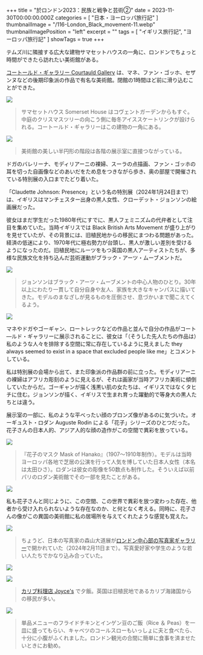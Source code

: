 +++
title = "於ロンドン2023：民族と戦争と芸術②"
date = 2023-11-30T00:00:00.000Z
categories = [ "日本・ヨーロッパ旅行記" ]
thumbnailImage = "/116-London_Black_movement-11.webp"
thumbnailImagePosition = "left"
excerpt = ""
tags = [ "イギリス旅行記", "ヨーロッパ旅行記" ]
showTags = true
+++

テムズ川に隣接する広大な建物サマセットハウスの一角に、ロンドンでちょっと時間ができたら訪れたい美術館がある。

<!--more-->

[コートールド・ギャラリー Courtauld Gallery](https://courtauld.ac.uk/gallery/) は、マネ、ファン・ゴッホ、セザンヌなどの後期印象派の作品で有名な美術館。閉館の1時間ほど前に滑り込むことができた。

![](/116-London_Black_movement-5.webp)

> サマセットハウス Somerset House はコヴェントガーデンからもすぐ。中庭のクリスマスツリーの向こう側に毎冬アイススケートリンクが設けられる。コートールド・ギャラリーはこの建物の一角にある。

![](/116-London_Black_movement-4.webp)

> 美術館の美しい半円形の階段は各階の展示室に直接つながっている。

ドガのバレリーナ、モディリアーニの裸婦、スーラの点描画、ファン・ゴッホの耳を切った自画像などのあいだをため息をつきながら歩き、奥の部屋で開催されている特別展の入口までたどり着いた。

「Claudette Johnson: Presence」という名の特別展（2024年1月24日まで）は、イギリスはマンチェスター出身の黒人女性、クローデット・ジョンソンの絵画展だった。

彼女はまだ学生だった1980年代にすでに、黒人フェミニズムの代弁者として注目を集めていた。当時イギリスでは Black British Arts Movement が盛り上がりを見せていたが、その背景には、旧植民地からの移民にまつわる問題があった。経済の低迷により、1970年代に極右勢力が台頭し、黒人が激しい差別を受けるようになったのだ。旧植民地にルーツをもつ英国の黒人アーティストたちが、多様な民族文化を持ち込んだ芸術運動がブラック・アーツ・ムーブメントだ。

![](/116-London_Black_movement-11.webp)

> ジョンソンはブラック・アーツ・ムーブメントの中心人物のひとり。30年以上にわたり一貫して自分自身や友人、家族を大きなキャンパスに描いてきた。モデルのまなざしが見るものを圧倒させ、息づかいまで聞こえてくるよう。

![](/116-London_Black_movement-1.webp)

マネやドガやゴーギャン、ロートレックなどの作品と並んで自分の作品がコート―ルド・ギャラリーに展示されることに、彼女は「（そうした先人たちの作品は）私のような人々を排除する空間に常に存在しているように見えました they always seemed to exist in a space that excluded people like me」とコメントしている。

私は特別展の会場から出て、また印象派の作品群の前に立った。モディリアーニの裸婦はアフリカ彫刻のように見えるが、それは画家が当時アフリカ美術に傾倒していたからだ。ゴーギャンが描く浅黒い肌の女たちは、イギリスではなくタヒチに住む。ジョンソンが描く、イギリスで生まれ育った躍動的で等身大の黒人たちとは違う。

展示室の一部に、私のような平べったい顔のブロンズ像があるのに気づいた。オーギュスト・ロダン Auguste Rodin による「花子」シリーズのひとつだった。花子さんの日本人的、アジア人的な顔の造作がこの空間で異彩を放っている。

![](/116-London_Black_movement-10.webp)

> 『花子のマスク Mask of Hanako』（1907～1910年制作）。モデルは当時ヨーロッパ各地で芝居の公演を行って人気を博していた日本人女性（本名は太田ひさ）。ロダンは彼女の彫像を50数点も制作した。そういえば以前パリのロダン美術館でその一部を見たことがある。

![](/116-London_Black_movement-12.webp)

私も花子さんと同じように、この空間、この世界で異彩を放つ変わった存在、他者から受け入れられないような存在なのか、と何となく考える。同時に、花子さんの像がこの異国の美術館に私の居場所を与えてくれたような感覚も覚えた。

![](/116-London_Black_movement-7.webp)

> ちょうど、日本の写真家の森山大道展が[ロンドン中心部の写真家ギャラリー](https://thephotographersgallery.org.uk/)で開かれていた（2024年2月11日まで）。写真愛好家や学生のような若い人たちでかなり込み合っていた。

![](/116-London_Black_movement-6.webp)

![](/116-London_Black_movement-8.webp)

> [カリブ料理店 Joyce's](https://joycessoho.com/) で夕飯。英国は旧植民地であるカリブ海諸国からの移民が多い。

![](/116-London_Black_movement-9.webp)

> 単品メニューのフライドチキンとインゲン豆のご飯（Rice ＆ Peas）を一皿に盛ってもらい、キャベツのコールスローもいっしょに夫と食べたら、十分に小腹がふくれました。ロンドン観光の合間に簡単に食事を済ませたいときにお勧め。
